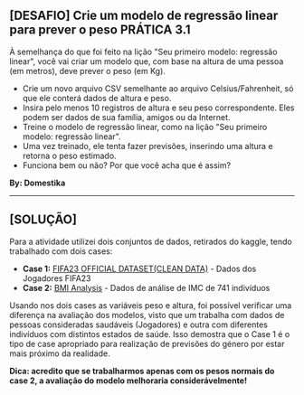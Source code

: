 ## [DESAFIO] Crie um modelo de regressão linear para prever o peso PRÁTICA 3.1

À semelhança do que foi feito na lição "Seu primeiro modelo: regressão linear", você vai criar um modelo que, com base na altura de uma pessoa (em metros), deve prever o peso (em Kg).

- Crie um novo arquivo CSV semelhante ao arquivo Celsius/Fahrenheit, só que ele conterá dados de altura e peso.
- Insira pelo menos 10 registros de altura e seu peso correspondente. Eles podem ser dados de sua família, amigos ou da Internet.
- Treine o modelo de regressão linear, como na lição "Seu primeiro modelo: regressão linear".
- Uma vez treinado, ele tenta fazer previsões, inserindo uma altura e retorna o peso estimado.
- Funciona bem ou não? Por que você acha que é assim?

**By: Domestika**

***

## [SOLUÇÃO]

Para a atividade utilizei dois conjuntos de dados, retirados do kaggle, tendo trabalhado com dois cases:

- __Case 1:__ [FIFA23 OFFICIAL DATASET(CLEAN DATA)](https://www.kaggle.com/datasets/kevwesophia/fifa23-official-datasetclean-data?select=CLEAN_FIFA23_official_data.csv) - Dados dos Jogadores FIFA23
- __Case 2:__ [BMI Analysis](https://www.kaggle.com/datasets/rukenmissonnier/age-weight-height-bmi-analysis?select=bmi.csv) - Dados de análise de IMC de 741 indivíduos
  
Usando nos dois cases as variáveis peso e altura, foi possível verificar uma diferença na avaliação dos modelos, visto que um trabalha com dados de pessoas consideradas saudáveis (Jogadores) e outra com diferentes indivíduos com distintos estados de saúde. Isso demostra que o Case 1 é o tipo de case apropriado para realização de previsões do género por estar mais próximo da realidade.

**Dica: acredito que se trabalharmos apenas com os pesos normais do case 2, a avaliação do modelo melhoraria considerávelmente!**
